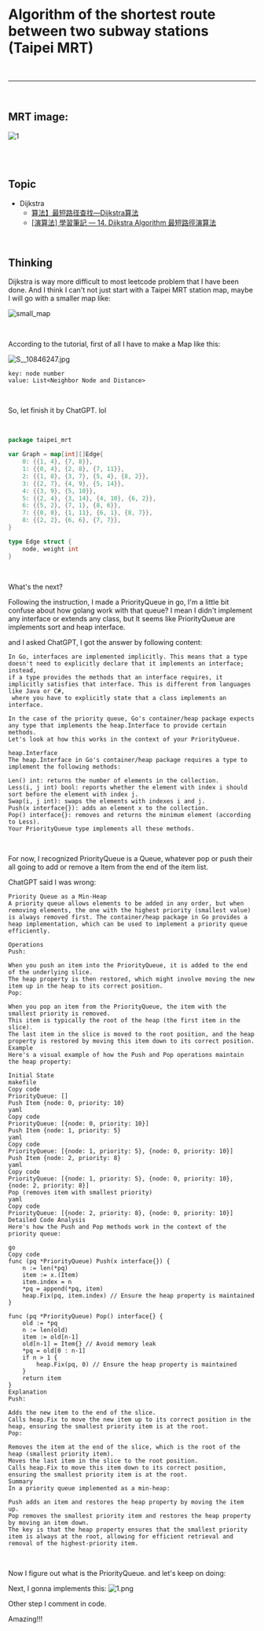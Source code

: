 # Algorithm of the shortest route between two subway stations (Taipei MRT)

<br>

---

<br>

## MRT image:

![1](https://buzzorange.com/techorange/app/uploads/2021/07/KgvMMDm-1200x1200.png)

<br>
<br>

## Topic

* Dijkstra 
  * [算法】最短路径查找—Dijkstra算法](https://www.bilibili.com/video/BV1zz4y1m7Nq/)
  * [[演算法] 學習筆記 — 14. Dijkstra Algorithm 最短路徑演算法](https://medium.com/@amber.fragments/%E6%BC%94%E7%AE%97%E6%B3%95-%E5%AD%B8%E7%BF%92%E7%AD%86%E8%A8%98-14-dijkstra-algorithm-%E6%9C%80%E7%9F%AD%E8%B7%AF%E5%BE%91%E6%BC%94%E7%AE%97%E6%B3%95-745983dd4332)

<br>

## Thinking

Dijkstra is way more difficult to most leetcode problem that I have been done.
And I think I can't not just start with a Taipei MRT station map, maybe I will go with a 
smaller map like:

![small_map](imgs/small_map.png)

<br>

According to the tutorial, first of all I have to make a Map like this:

![S__10846247.jpg](imgs/S__10846247.jpg)

```jsunicoderegexp
key: node number
value: List<Neighbor Node and Distance>
```

<br>

So, let finish it by ChatGPT. lol

<br>

```go
package taipei_mrt

var Graph = map[int][]Edge{
	0: {{1, 4}, {7, 8}},
	1: {{0, 4}, {2, 8}, {7, 11}},
	2: {{1, 8}, {3, 7}, {5, 4}, {8, 2}},
	3: {{2, 7}, {4, 9}, {5, 14}},
	4: {{3, 9}, {5, 10}},
	5: {{2, 4}, {3, 14}, {4, 10}, {6, 2}},
	6: {{5, 2}, {7, 1}, {8, 6}},
	7: {{0, 8}, {1, 11}, {6, 1}, {8, 7}},
	8: {{2, 2}, {6, 6}, {7, 7}},
}

type Edge struct {
	node, weight int
}
```

<br>

What's the next? 

Following the instruction, I made a PriorityQueue in go, I'm a little bit confuse about
how golang work with that queue? I mean I didn't implement any interface or extends any class,
but It seems like PriorityQueue are implements sort and heap interface.

and I asked ChatGPT, I got the answer by following content:

```jsunicoderegexp
In Go, interfaces are implemented implicitly. This means that a type doesn't need to explicitly declare that it implements an interface; instead, 
if a type provides the methods that an interface requires, it implicitly satisfies that interface. This is different from languages like Java or C#,
 where you have to explicitly state that a class implements an interface.

In the case of the priority queue, Go's container/heap package expects any type that implements the heap.Interface to provide certain methods. 
Let's look at how this works in the context of your PriorityQueue.

heap.Interface
The heap.Interface in Go's container/heap package requires a type to implement the following methods:

Len() int: returns the number of elements in the collection.
Less(i, j int) bool: reports whether the element with index i should sort before the element with index j.
Swap(i, j int): swaps the elements with indexes i and j.
Push(x interface{}): adds an element x to the collection.
Pop() interface{}: removes and returns the minimum element (according to Less).
Your PriorityQueue type implements all these methods.
```

<br>

For now, I recognized PriorityQueue is a Queue, whatever pop or push their all going to add or remove a Item from the end of the item list.

ChatGPT said I was wrong:

```jsunicoderegexp
Priority Queue as a Min-Heap
A priority queue allows elements to be added in any order, but when removing elements, the one with the highest priority (smallest value) is always removed first. The container/heap package in Go provides a heap implementation, which can be used to implement a priority queue efficiently.

Operations
Push:

When you push an item into the PriorityQueue, it is added to the end of the underlying slice.
The heap property is then restored, which might involve moving the new item up in the heap to its correct position.
Pop:

When you pop an item from the PriorityQueue, the item with the smallest priority is removed.
This item is typically the root of the heap (the first item in the slice).
The last item in the slice is moved to the root position, and the heap property is restored by moving this item down to its correct position.
Example
Here's a visual example of how the Push and Pop operations maintain the heap property:

Initial State
makefile
Copy code
PriorityQueue: []
Push Item {node: 0, priority: 10}
yaml
Copy code
PriorityQueue: [{node: 0, priority: 10}]
Push Item {node: 1, priority: 5}
yaml
Copy code
PriorityQueue: [{node: 1, priority: 5}, {node: 0, priority: 10}]
Push Item {node: 2, priority: 8}
yaml
Copy code
PriorityQueue: [{node: 1, priority: 5}, {node: 0, priority: 10}, {node: 2, priority: 8}]
Pop (removes item with smallest priority)
yaml
Copy code
PriorityQueue: [{node: 2, priority: 8}, {node: 0, priority: 10}]
Detailed Code Analysis
Here's how the Push and Pop methods work in the context of the priority queue:

go
Copy code
func (pq *PriorityQueue) Push(x interface{}) {
	n := len(*pq)
	item := x.(Item)
	item.index = n
	*pq = append(*pq, item)
	heap.Fix(pq, item.index) // Ensure the heap property is maintained
}

func (pq *PriorityQueue) Pop() interface{} {
	old := *pq
	n := len(old)
	item := old[n-1]
	old[n-1] = Item{} // Avoid memory leak
	*pq = old[0 : n-1]
	if n > 1 {
		heap.Fix(pq, 0) // Ensure the heap property is maintained
	}
	return item
}
Explanation
Push:

Adds the new item to the end of the slice.
Calls heap.Fix to move the new item up to its correct position in the heap, ensuring the smallest priority item is at the root.
Pop:

Removes the item at the end of the slice, which is the root of the heap (smallest priority item).
Moves the last item in the slice to the root position.
Calls heap.Fix to move this item down to its correct position, ensuring the smallest priority item is at the root.
Summary
In a priority queue implemented as a min-heap:

Push adds an item and restores the heap property by moving the item up.
Pop removes the smallest priority item and restores the heap property by moving an item down.
The key is that the heap property ensures that the smallest priority item is always at the root, allowing for efficient retrieval and removal of the highest-priority item.
```

<br>

Now I figure out what is the PriorityQueue. and let's keep on doing:

Next, I gonna implements this:
![1.png](imgs/1.png)

Other step I comment in code.

Amazing!!!